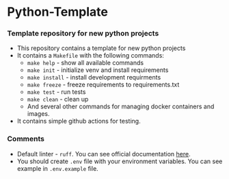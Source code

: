 # Python-Template
### Template repository for new python projects

* This repository contains a template for new python projects
* It contains a `Makefile` with the following commands:
  * `make help` - show all available commands
  * `make init` - initialize venv and install requirements
  * `make install` - install development requirments
  * `make freeze` - freeze requirements to requirements.txt
  * `make test` - run tests
  * `make clean` - clean up
  * And several other commands for managing docker containers and images.
* It contains simple github actions for testing.

### Comments
* Default linter - `ruff`. You can see official documentation [here](https://github.com/charliermarsh/ruff).
* You should create `.env` file with your environment variables. You can see example in `.env.example` file.
